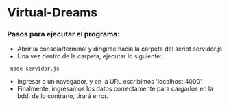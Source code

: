 # Virtual-Dreams

### Pasos para ejecutar el programa:

* Abrir la consola/terminal y dirigirse hacia la carpeta del script servidor.js
* Una vez dentro de la carpeta, ejecutar lo siguiente:
```
 node servidor.js
```
* Ingresar a un navegador, y en la URL escribimos 'localhost:4000'
* Finalmente, ingresamos los datos correctamente para cargarlos en la bdd, de lo contrario, tirará error.
